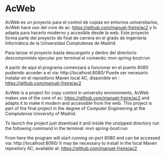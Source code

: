 # AcWeb
AcWeb es un proyecto para el control de copias en entornos universitarios, AcWeb hace uso del core de ac: https://github.com/manuel-freire/ac2 y lo adapta para hacerlo moderno y accesible desde la web. Este proyecto forma parte del proyecto de final de carrera en el grado de Ingeniería Informática de la Universidad Complutense de Madrid.

Para lanzar el proyecto basta descargarlo y dentro del directorio descomprimido ejecutar por terminal el comando: mvn spring-boot:run

A partir de aquí el programa comenzará a funcionar en el puerto 8080 pudiendo acceder a el via: http://localhost:8080/
Puede ser necesario instalar en el repositorio Maven local AC, disponible en : https://github.com/manuel-freire/ac2

AcWeb is a project for copy control in university environments, AcWeb makes use of the core of ac: https://github.com/manuel-freire/ac2 and adapts it to make it modern and accessible from the web. This project is part of the final project in the degree of Computer Engineering at the Complutense University of Madrid.

To launch the project just download it and inside the unzipped directory run the following command in the terminal: mvn spring-boot:run

From here the program will start running on port 8080 and can be accessed via: http://localhost:8080/
It may be necessary to install in the local Maven repository AC, available at: https://github.com/manuel-freire/ac2
